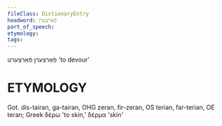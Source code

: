 ```yaml
---
fileClass: DictionaryEntry
headword: פֿאַרצערן
part_of_speech: 
etymology: 
tags: 
---
```

פֿאַרצערן
פֿאַרצערט
'to devour'

ETYMOLOGY
===========
Got. dis-tairan, ga-tairan, OHG zeran, fir-zeran, OS terian, far-terian, OE teran; Greek δέρω 'to skin,' δέρμα 'skin'
